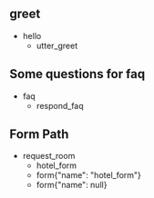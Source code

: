 ## greet
* hello
  - utter_greet
  
## Some questions for faq
* faq
    - respond_faq

## Form Path
* request_room
    - hotel_form
    - form{"name": "hotel_form"}
    - form{"name": null}